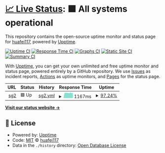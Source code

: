 # [📈 Live Status](https://huafei117.github.io/status): <!--live status--> **🟩 All systems operational**

This repository contains the open-source uptime monitor and status page for [huafei117](https://huafei117.github.io/status), powered by [Upptime](https://github.com/upptime/upptime).

[![Uptime CI](https://github.com/huafei117/status/workflows/Uptime%20CI/badge.svg)](https://github.com/huafei117/status/actions?query=workflow%3A%22Uptime+CI%22)
[![Response Time CI](https://github.com/huafei117/status/workflows/Response%20Time%20CI/badge.svg)](https://github.com/huafei117/status/actions?query=workflow%3A%22Response+Time+CI%22)
[![Graphs CI](https://github.com/huafei117/status/workflows/Graphs%20CI/badge.svg)](https://github.com/huafei117/status/actions?query=workflow%3A%22Graphs+CI%22)
[![Static Site CI](https://github.com/huafei117/status/workflows/Static%20Site%20CI/badge.svg)](https://github.com/huafei117/status/actions?query=workflow%3A%22Static+Site+CI%22)
[![Summary CI](https://github.com/huafei117/status/workflows/Summary%20CI/badge.svg)](https://github.com/huafei117/status/actions?query=workflow%3A%22Summary+CI%22)

With [Upptime](https://upptime.js.org), you can get your own unlimited and free uptime monitor and status page, powered entirely by a GitHub repository. We use [Issues](https://github.com/huafei117/status/issues) as incident reports, [Actions](https://github.com/huafei117/status/actions) as uptime monitors, and [Pages](https://huafei117.github.io/status) for the status page.

<!--start: status pages-->
<!-- This summary is generated by Upptime (https://github.com/upptime/upptime) -->
<!-- Do not edit this manually, your changes will be overwritten -->
<!-- prettier-ignore -->
| URL | Status | History | Response Time | Uptime |
| --- | ------ | ------- | ------------- | ------ |
| <img alt="" src="https://icons.duckduckgo.com/ip3/sg2.cctw10086.top.ico" height="13"> [sg2](https://sg2.cctw10086.top) | 🟩 Up | [sg2.yml](https://github.com/huafei117/status/commits/HEAD/history/sg2.yml) | <details><summary><img alt="Response time graph" src="./graphs/sg2/response-time-week.png" height="20"> 1167ms</summary><br><a href="https://huafei117.github.io/status/history/sg2"><img alt="Response time 1060" src="https://img.shields.io/endpoint?url=https%3A%2F%2Fraw.githubusercontent.com%2Fhuafei117%2Fstatus%2FHEAD%2Fapi%2Fsg2%2Fresponse-time.json"></a><br><a href="https://huafei117.github.io/status/history/sg2"><img alt="24-hour response time 1221" src="https://img.shields.io/endpoint?url=https%3A%2F%2Fraw.githubusercontent.com%2Fhuafei117%2Fstatus%2FHEAD%2Fapi%2Fsg2%2Fresponse-time-day.json"></a><br><a href="https://huafei117.github.io/status/history/sg2"><img alt="7-day response time 1167" src="https://img.shields.io/endpoint?url=https%3A%2F%2Fraw.githubusercontent.com%2Fhuafei117%2Fstatus%2FHEAD%2Fapi%2Fsg2%2Fresponse-time-week.json"></a><br><a href="https://huafei117.github.io/status/history/sg2"><img alt="30-day response time 1127" src="https://img.shields.io/endpoint?url=https%3A%2F%2Fraw.githubusercontent.com%2Fhuafei117%2Fstatus%2FHEAD%2Fapi%2Fsg2%2Fresponse-time-month.json"></a><br><a href="https://huafei117.github.io/status/history/sg2"><img alt="1-year response time 1060" src="https://img.shields.io/endpoint?url=https%3A%2F%2Fraw.githubusercontent.com%2Fhuafei117%2Fstatus%2FHEAD%2Fapi%2Fsg2%2Fresponse-time-year.json"></a></details> | <details><summary><a href="https://huafei117.github.io/status/history/sg2">97.24%</a></summary><a href="https://huafei117.github.io/status/history/sg2"><img alt="All-time uptime 99.87%" src="https://img.shields.io/endpoint?url=https%3A%2F%2Fraw.githubusercontent.com%2Fhuafei117%2Fstatus%2FHEAD%2Fapi%2Fsg2%2Fuptime.json"></a><br><a href="https://huafei117.github.io/status/history/sg2"><img alt="24-hour uptime 100.00%" src="https://img.shields.io/endpoint?url=https%3A%2F%2Fraw.githubusercontent.com%2Fhuafei117%2Fstatus%2FHEAD%2Fapi%2Fsg2%2Fuptime-day.json"></a><br><a href="https://huafei117.github.io/status/history/sg2"><img alt="7-day uptime 97.24%" src="https://img.shields.io/endpoint?url=https%3A%2F%2Fraw.githubusercontent.com%2Fhuafei117%2Fstatus%2FHEAD%2Fapi%2Fsg2%2Fuptime-week.json"></a><br><a href="https://huafei117.github.io/status/history/sg2"><img alt="30-day uptime 99.37%" src="https://img.shields.io/endpoint?url=https%3A%2F%2Fraw.githubusercontent.com%2Fhuafei117%2Fstatus%2FHEAD%2Fapi%2Fsg2%2Fuptime-month.json"></a><br><a href="https://huafei117.github.io/status/history/sg2"><img alt="1-year uptime 99.87%" src="https://img.shields.io/endpoint?url=https%3A%2F%2Fraw.githubusercontent.com%2Fhuafei117%2Fstatus%2FHEAD%2Fapi%2Fsg2%2Fuptime-year.json"></a></details>

<!--end: status pages-->

[**Visit our status website →**](https://huafei117.github.io/status)

## 📄 License

- Powered by: [Upptime](https://github.com/upptime/upptime)
- Code: [MIT](./LICENSE) © [huafei117](https://huafei117.github.io/status)
- Data in the `./history` directory: [Open Database License](https://opendatacommons.org/licenses/odbl/1-0/)
